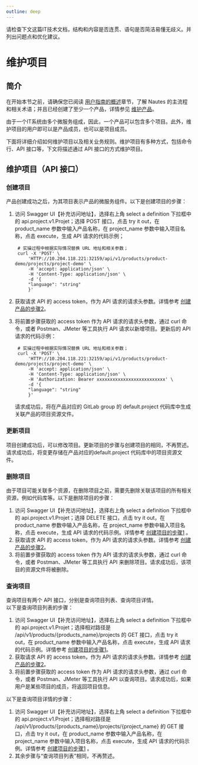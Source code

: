 ```yaml
---
outline: deep
---
```

请检查下文这篇IT技术文档，结构和内容是否连贯、语句是否简洁易懂无歧义。并列出问题点和优化建议。

# 维护项目

## 简介

在开始本节之前，请确保您已阅读 [用户指南的概述](user-guide-00.md)章节，了解 Nautes 的主流程和相关术语；并且已经创建了至少一个产品，详情参见 [维护产品](user-guide-01.md)。

由于一个IT系统由多个微服务组成，因此，一个产品可以包含多个项目。此外，维护项目的用户即可以是产品成员，也可以是项目成员。

下面将详细介绍如何维护项目以及相关业务规则。维护项目有多种方式，包括命令行、API 接口等，下文将描述通过 API 接口的方式维护项目。

## 维护项目（API 接口）

### 创建项目
产品创建成功之后，为其项目表示产品的微服务组件。以下是创建项目的步骤：  
1. 访问 Swagger UI【补充访问地址】，选择右上角 select a definition 下拉框中的 api.project.v1.Projet；选择 POST 接口，点击 try it out，在 product_name 参数中输入产品名称，在 project_name 参数中输入项目名称，点击 execute，生成 API 请求的代码示例；  
   ```Shell
    # 实操过程中根据实际情况替换 URL 地址和相关参数； 
    curl -X 'POST' \
        'HTTP://10.204.118.221:32159/api/v1/products/product-demo/projects/project-demo' \
        -H 'accept: application/json' \
        -H 'Content-Type: application/json' \
        -d '{
        "language": "string"
        }'
   ```
2. 获取请求 API 的 access token，作为 API 请求的请求头参数。详情参考 [创建产品的步骤2](user-guide-01.md#创建产品)。

3. 将前置步骤获取的 access token 作为 API 请求的请求头参数，通过 curl 命令，或者 Postman、JMeter 等工具执行 API 请求以新增项目。更新后的 API 请求的代码示例：
   ```Shell
    # 实操过程中根据实际情况替换 URL 地址和相关参数； 
    curl -X 'POST' \
        'HTTP://10.204.118.221:32159/api/v1/products/product-demo/projects/project-demo' \
        -H 'accept: application/json' \
        -H 'Content-Type: application/json' \
        -H 'Authorization: Bearer xxxxxxxxxxxxxxxxxxxxxxxxxx' \
        -d '{
        "language": "string"
        }'
    ```
    请求成功后，将在产品对应的 GitLab group 的 default.project 代码库中生成关联产品的项目资源文件。

### 更新项目
项目创建成功后，可以修改项目。更新项目的步骤与创建项目的相同，不再赘述。  
请求成功后，将变更存储在产品对应的default.project 代码库中的项目资源文件。

### 删除项目
由于项目可能关联多个资源，在删除项目之前，需要先删除关联该项目的所有相关资源，例如代码库等。以下是删除项目的步骤：  
1. 访问 Swagger UI【补充访问地址】，选择右上角 select a definition 下拉框中的 api.project.v1.Projet；选择 DELETE 接口，点击 try it out，在 product_name 参数中输入产品名称，在 project_name 参数中输入项目名称，点击 execute，生成 API 请求的代码示例。详情参考 [创建项目的步骤1](#创建项目) 。
2. 获取请求 API 的 access token，作为 API 请求的请求头参数。详情参考 [创建产品的步骤2](user-guide-01.md#创建产品)。
3. 将前置步骤获取的 access token 作为 API 请求的请求头参数，通过 curl 命令，或者 Postman、JMeter 等工具执行 API 来删除项目。请求成功后，该项目的资源文件将被删除。

### 查询项目
查询项目有两个 API 接口，分别是查询项目列表、查询项目详情。  
以下是查询项目列表的步骤：  
1. 访问 Swagger UI【补充访问地址】，选择右上角 select a definition 下拉框中的 api.project.v1.Projet；选择相对路径是 /api/v1/products/{products_name}/projects 的 GET 接口，点击 try it out，在 product_name 参数中输入产品名称，点击 execute，生成 API 请求的代码示例。详情参考 [创建项目的步骤1](#创建项目)。
2. 获取请求 API 的 access token，作为 API 请求的请求头参数。详情参考 [创建产品的步骤2](user-guide-01.md#创建产品)。
3. 将前置步骤获取的 access token 作为 API 请求的请求头参数，通过 curl 命令，或者 Postman、JMeter 等工具执行 API 以查询项目。请求成功后，如果用户是某些项目的成员，将返回项目信息。
   
以下是查询项目详情的步骤：  
1. 访问 Swagger UI【补充访问地址】，选择右上角 select a definition 下拉框中的 api.project.v1.Projet；选择相对路径是 /api/v1/products/{products_name}/projects/{project_name} 的 GET 接口，点击 try it out，在 product_name 参数中输入产品名称，在 project_name 参数中输入项目名称，点击 execute，生成 API 请求的代码示例。详情参考 [创建项目的步骤1](#创建项目) 。
2. 其余步骤与“查询项目列表”相同，不再赘述。
